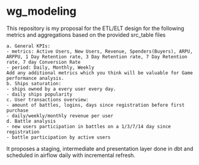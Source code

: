 # wg_modeling

This repository is my proposal for the ETL/ELT design for the following metrics and aggregations based on the provided src_table files

	a. General KPIs: 
	- metrics: Active Users, New Users, Revenue, Spenders(Buyers), ARPU, ARPPU, 1 Day Retention rate, 3 Day Retention rate, 7 Day Retention rate, 7 day Conversion Rate
	- period: Daily, Monthly, Weekly
	Add any additional metrics which you think will be valuable for Game performance analysis.
	b. Ships saturation:
	- ships owned by a every user every day.
	- daily ships popularity
	c. User transactions overview:
	- amount of battles, logins, days since registration before first purchase 
	- daily/weekly/monthly revenue per user
  	d. Battle analysis
	- new users participation in battles on a 1/3/7/14 day since registration
	- battle participation by active users

It proposes a staging, intermediate and presentation layer done in dbt and scheduled in airflow daily with incremental refresh.


